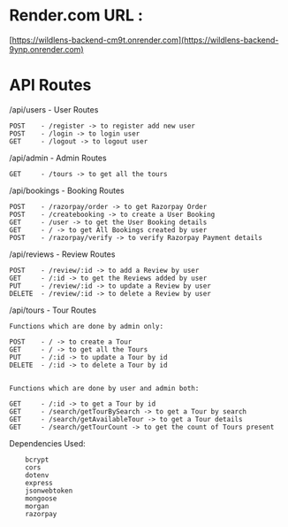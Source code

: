 # Render.com URL :

[https://wildlens-backend-cm9t.onrender.com](https://wildlens-backend-9ynp.onrender.com)

# API Routes

/api/users - User Routes

    POST    - /register -> to register add new user
    POST    - /login -> to login user
    GET     - /logout -> to logout user

/api/admin - Admin Routes

    GET     - /tours -> to get all the tours 

/api/bookings - Booking Routes

    POST    - /razorpay/order -> to get Razorpay Order
    POST    - /createbooking -> to create a User Booking
    GET     - /user -> to get the User Booking details
    GET     - / -> to get All Bookings created by user 
    POST    - /razorpay/verify -> to verify Razorpay Payment details

/api/reviews - Review Routes

    POST    - /review/:id -> to add a Review by user
    GET     - /:id -> to get the Reviews added by user
    PUT     - /review/:id -> to update a Review by user
    DELETE  - /review/:id -> to delete a Review by user

/api/tours - Tour Routes

    Functions which are done by admin only:

    POST    - / -> to create a Tour
    GET     - / -> to get all the Tours
    PUT     - /:id -> to update a Tour by id
    DELETE  - /:id -> to delete a Tour by id


    Functions which are done by user and admin both:

    GET     - /:id -> to get a Tour by id
    GET     - /search/getTourBySearch -> to get a Tour by search
    GET     - /search/getAvailableTour -> to get a Tour details
    GET     - /search/getTourCount -> to get the count of Tours present

Dependencies Used:

        bcrypt 
        cors
        dotenv
        express
        jsonwebtoken
        mongoose
        morgan
        razorpay
